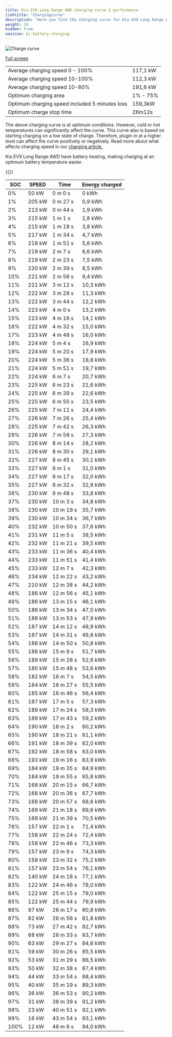 ```yaml
---
title: Kia EV9 Long Range AWD charging curve & performance
linktitle: "Chargingcurve"
description: "Here you find the charging curve for Kia EV9 Long Range AWD. "
weight: 10
hidden: true
navicon: bi-battery-charging
---
```

<!-- markdownlint-disable MD033 -->
<img src="../chargingcurve.svg" alt="Charge curve" class="img-fluid">

[Full screen](../chargingcurve.svg)


<table class="table table-striped">
<tbody>
<tr>
<td>Average charging speed 0 - 100% </td><td>117,1 kW</td>
</tr>
<tr>
<td>Average charging speed 10-100% </td><td>112,3 kW</td>
</tr>
<tr>
<td>Average charging speed 10-80% </td><td>191,6 kW</td>
</tr>
<tr>
<td>Optimum charging area</td><td>1% - 75%</td>
</tr>
<tr>
<td>Optimum charging speed included 5 minutes loss</td><td>159,3kW</td>
</tr>
<tr>
<td>Optimum charge stop time </td><td>26m12s</td>
</tr>
</tbody>
</table>


The above charging curve is at optimum conditions. However, cold or hot temperatures can significantly affect the curve. This curve also is based on starting charging on a low state of charge. Therefore, plugin in at a higher level can affect the curve positively or negatively. Read more about what affects charging speed in our [charging article.](../../../../../technology/battery/charging/) 


Kia EV9 Long Range AWD have battery heating, making charging at an optimum battery temperature easier. 


{{<evkxdisplayaddarticle />}}
<table class="table table-striped">
<thead>
<tr><th>SOC</th><th>SPEED</th><th>Time</th><th>Energy charged</th></tr>
</thead>
<tbody>
<tr>
<td>0%</td><td>50 kW</td><td> 0 m 0 s </td><td>0 kWh </td>
</tr>
<tr>
<td>1%</td><td>205 kW</td><td> 0 m 27 s </td><td>0,9 kWh </td>
</tr>
<tr>
<td>2%</td><td>213 kW</td><td> 0 m 44 s </td><td>1,9 kWh </td>
</tr>
<tr>
<td>3%</td><td>215 kW</td><td> 1 m 1 s </td><td>2,8 kWh </td>
</tr>
<tr>
<td>4%</td><td>215 kW</td><td> 1 m 18 s </td><td>3,8 kWh </td>
</tr>
<tr>
<td>5%</td><td>217 kW</td><td> 1 m 34 s </td><td>4,7 kWh </td>
</tr>
<tr>
<td>6%</td><td>218 kW</td><td> 1 m 51 s </td><td>5,6 kWh </td>
</tr>
<tr>
<td>7%</td><td>219 kW</td><td> 2 m 7 s </td><td>6,6 kWh </td>
</tr>
<tr>
<td>8%</td><td>219 kW</td><td> 2 m 23 s </td><td>7,5 kWh </td>
</tr>
<tr>
<td>9%</td><td>220 kW</td><td> 2 m 39 s </td><td>8,5 kWh </td>
</tr>
<tr>
<td>10%</td><td>221 kW</td><td> 2 m 56 s </td><td>9,4 kWh </td>
</tr>
<tr>
<td>11%</td><td>221 kW</td><td> 3 m 12 s </td><td>10,3 kWh </td>
</tr>
<tr>
<td>12%</td><td>222 kW</td><td> 3 m 28 s </td><td>11,3 kWh </td>
</tr>
<tr>
<td>13%</td><td>222 kW</td><td> 3 m 44 s </td><td>12,2 kWh </td>
</tr>
<tr>
<td>14%</td><td>223 kW</td><td> 4 m 0 s </td><td>13,2 kWh </td>
</tr>
<tr>
<td>15%</td><td>223 kW</td><td> 4 m 16 s </td><td>14,1 kWh </td>
</tr>
<tr>
<td>16%</td><td>222 kW</td><td> 4 m 32 s </td><td>15,0 kWh </td>
</tr>
<tr>
<td>17%</td><td>223 kW</td><td> 4 m 48 s </td><td>16,0 kWh </td>
</tr>
<tr>
<td>18%</td><td>224 kW</td><td> 5 m 4 s </td><td>16,9 kWh </td>
</tr>
<tr>
<td>19%</td><td>224 kW</td><td> 5 m 20 s </td><td>17,9 kWh </td>
</tr>
<tr>
<td>20%</td><td>224 kW</td><td> 5 m 36 s </td><td>18,8 kWh </td>
</tr>
<tr>
<td>21%</td><td>224 kW</td><td> 5 m 51 s </td><td>19,7 kWh </td>
</tr>
<tr>
<td>22%</td><td>224 kW</td><td> 6 m 7 s </td><td>20,7 kWh </td>
</tr>
<tr>
<td>23%</td><td>225 kW</td><td> 6 m 23 s </td><td>21,6 kWh </td>
</tr>
<tr>
<td>24%</td><td>225 kW</td><td> 6 m 39 s </td><td>22,6 kWh </td>
</tr>
<tr>
<td>25%</td><td>225 kW</td><td> 6 m 55 s </td><td>23,5 kWh </td>
</tr>
<tr>
<td>26%</td><td>225 kW</td><td> 7 m 11 s </td><td>24,4 kWh </td>
</tr>
<tr>
<td>27%</td><td>226 kW</td><td> 7 m 26 s </td><td>25,4 kWh </td>
</tr>
<tr>
<td>28%</td><td>225 kW</td><td> 7 m 42 s </td><td>26,3 kWh </td>
</tr>
<tr>
<td>29%</td><td>226 kW</td><td> 7 m 58 s </td><td>27,3 kWh </td>
</tr>
<tr>
<td>30%</td><td>226 kW</td><td> 8 m 14 s </td><td>28,2 kWh </td>
</tr>
<tr>
<td>31%</td><td>226 kW</td><td> 8 m 30 s </td><td>29,1 kWh </td>
</tr>
<tr>
<td>32%</td><td>227 kW</td><td> 8 m 45 s </td><td>30,1 kWh </td>
</tr>
<tr>
<td>33%</td><td>227 kW</td><td> 9 m 1 s </td><td>31,0 kWh </td>
</tr>
<tr>
<td>34%</td><td>227 kW</td><td> 9 m 17 s </td><td>32,0 kWh </td>
</tr>
<tr>
<td>35%</td><td>227 kW</td><td> 9 m 32 s </td><td>32,9 kWh </td>
</tr>
<tr>
<td>36%</td><td>230 kW</td><td> 9 m 48 s </td><td>33,8 kWh </td>
</tr>
<tr>
<td>37%</td><td>230 kW</td><td> 10 m 3 s </td><td>34,8 kWh </td>
</tr>
<tr>
<td>38%</td><td>230 kW</td><td> 10 m 19 s </td><td>35,7 kWh </td>
</tr>
<tr>
<td>39%</td><td>230 kW</td><td> 10 m 34 s </td><td>36,7 kWh </td>
</tr>
<tr>
<td>40%</td><td>232 kW</td><td> 10 m 50 s </td><td>37,6 kWh </td>
</tr>
<tr>
<td>41%</td><td>231 kW</td><td> 11 m 5 s </td><td>38,5 kWh </td>
</tr>
<tr>
<td>42%</td><td>232 kW</td><td> 11 m 21 s </td><td>39,5 kWh </td>
</tr>
<tr>
<td>43%</td><td>233 kW</td><td> 11 m 36 s </td><td>40,4 kWh </td>
</tr>
<tr>
<td>44%</td><td>233 kW</td><td> 11 m 51 s </td><td>41,4 kWh </td>
</tr>
<tr>
<td>45%</td><td>233 kW</td><td> 12 m 7 s </td><td>42,3 kWh </td>
</tr>
<tr>
<td>46%</td><td>234 kW</td><td> 12 m 22 s </td><td>43,2 kWh </td>
</tr>
<tr>
<td>47%</td><td>210 kW</td><td> 12 m 38 s </td><td>44,2 kWh </td>
</tr>
<tr>
<td>48%</td><td>186 kW</td><td> 12 m 56 s </td><td>45,1 kWh </td>
</tr>
<tr>
<td>49%</td><td>186 kW</td><td> 13 m 15 s </td><td>46,1 kWh </td>
</tr>
<tr>
<td>50%</td><td>186 kW</td><td> 13 m 34 s </td><td>47,0 kWh </td>
</tr>
<tr>
<td>51%</td><td>186 kW</td><td> 13 m 53 s </td><td>47,9 kWh </td>
</tr>
<tr>
<td>52%</td><td>187 kW</td><td> 14 m 12 s </td><td>48,9 kWh </td>
</tr>
<tr>
<td>53%</td><td>187 kW</td><td> 14 m 31 s </td><td>49,8 kWh </td>
</tr>
<tr>
<td>54%</td><td>188 kW</td><td> 14 m 50 s </td><td>50,8 kWh </td>
</tr>
<tr>
<td>55%</td><td>188 kW</td><td> 15 m 9 s </td><td>51,7 kWh </td>
</tr>
<tr>
<td>56%</td><td>189 kW</td><td> 15 m 28 s </td><td>52,6 kWh </td>
</tr>
<tr>
<td>57%</td><td>180 kW</td><td> 15 m 48 s </td><td>53,6 kWh </td>
</tr>
<tr>
<td>58%</td><td>182 kW</td><td> 16 m 7 s </td><td>54,5 kWh </td>
</tr>
<tr>
<td>59%</td><td>184 kW</td><td> 16 m 27 s </td><td>55,5 kWh </td>
</tr>
<tr>
<td>60%</td><td>185 kW</td><td> 16 m 46 s </td><td>56,4 kWh </td>
</tr>
<tr>
<td>61%</td><td>187 kW</td><td> 17 m 5 s </td><td>57,3 kWh </td>
</tr>
<tr>
<td>62%</td><td>189 kW</td><td> 17 m 24 s </td><td>58,3 kWh </td>
</tr>
<tr>
<td>63%</td><td>189 kW</td><td> 17 m 43 s </td><td>59,2 kWh </td>
</tr>
<tr>
<td>64%</td><td>190 kW</td><td> 18 m 2 s </td><td>60,2 kWh </td>
</tr>
<tr>
<td>65%</td><td>190 kW</td><td> 18 m 21 s </td><td>61,1 kWh </td>
</tr>
<tr>
<td>66%</td><td>191 kW</td><td> 18 m 39 s </td><td>62,0 kWh </td>
</tr>
<tr>
<td>67%</td><td>192 kW</td><td> 18 m 58 s </td><td>63,0 kWh </td>
</tr>
<tr>
<td>68%</td><td>193 kW</td><td> 19 m 16 s </td><td>63,9 kWh </td>
</tr>
<tr>
<td>69%</td><td>184 kW</td><td> 19 m 35 s </td><td>64,9 kWh </td>
</tr>
<tr>
<td>70%</td><td>184 kW</td><td> 19 m 55 s </td><td>65,8 kWh </td>
</tr>
<tr>
<td>71%</td><td>168 kW</td><td> 20 m 15 s </td><td>66,7 kWh </td>
</tr>
<tr>
<td>72%</td><td>168 kW</td><td> 20 m 36 s </td><td>67,7 kWh </td>
</tr>
<tr>
<td>73%</td><td>168 kW</td><td> 20 m 57 s </td><td>68,6 kWh </td>
</tr>
<tr>
<td>74%</td><td>169 kW</td><td> 21 m 18 s </td><td>69,6 kWh </td>
</tr>
<tr>
<td>75%</td><td>169 kW</td><td> 21 m 39 s </td><td>70,5 kWh </td>
</tr>
<tr>
<td>76%</td><td>157 kW</td><td> 22 m 1 s </td><td>71,4 kWh </td>
</tr>
<tr>
<td>77%</td><td>158 kW</td><td> 22 m 24 s </td><td>72,4 kWh </td>
</tr>
<tr>
<td>78%</td><td>158 kW</td><td> 22 m 46 s </td><td>73,3 kWh </td>
</tr>
<tr>
<td>79%</td><td>157 kW</td><td> 23 m 9 s </td><td>74,3 kWh </td>
</tr>
<tr>
<td>80%</td><td>158 kW</td><td> 23 m 32 s </td><td>75,2 kWh </td>
</tr>
<tr>
<td>81%</td><td>157 kW</td><td> 23 m 54 s </td><td>76,1 kWh </td>
</tr>
<tr>
<td>82%</td><td>140 kW</td><td> 24 m 18 s </td><td>77,1 kWh </td>
</tr>
<tr>
<td>83%</td><td>122 kW</td><td> 24 m 46 s </td><td>78,0 kWh </td>
</tr>
<tr>
<td>84%</td><td>122 kW</td><td> 25 m 15 s </td><td>79,0 kWh </td>
</tr>
<tr>
<td>85%</td><td>122 kW</td><td> 25 m 44 s </td><td>79,9 kWh </td>
</tr>
<tr>
<td>86%</td><td>97 kW</td><td> 26 m 17 s </td><td>80,8 kWh </td>
</tr>
<tr>
<td>87%</td><td>82 kW</td><td> 26 m 56 s </td><td>81,8 kWh </td>
</tr>
<tr>
<td>88%</td><td>73 kW</td><td> 27 m 42 s </td><td>82,7 kWh </td>
</tr>
<tr>
<td>89%</td><td>68 kW</td><td> 28 m 33 s </td><td>83,7 kWh </td>
</tr>
<tr>
<td>90%</td><td>63 kW</td><td> 29 m 27 s </td><td>84,6 kWh </td>
</tr>
<tr>
<td>91%</td><td>59 kW</td><td> 30 m 26 s </td><td>85,5 kWh </td>
</tr>
<tr>
<td>92%</td><td>53 kW</td><td> 31 m 29 s </td><td>86,5 kWh </td>
</tr>
<tr>
<td>93%</td><td>50 kW</td><td> 32 m 38 s </td><td>87,4 kWh </td>
</tr>
<tr>
<td>94%</td><td>44 kW</td><td> 33 m 54 s </td><td>88,4 kWh </td>
</tr>
<tr>
<td>95%</td><td>40 kW</td><td> 35 m 19 s </td><td>89,3 kWh </td>
</tr>
<tr>
<td>96%</td><td>36 kW</td><td> 36 m 53 s </td><td>90,2 kWh </td>
</tr>
<tr>
<td>97%</td><td>31 kW</td><td> 38 m 39 s </td><td>91,2 kWh </td>
</tr>
<tr>
<td>98%</td><td>23 kW</td><td> 40 m 51 s </td><td>92,1 kWh </td>
</tr>
<tr>
<td>99%</td><td>16 kW</td><td> 43 m 54 s </td><td>93,1 kWh </td>
</tr>
<tr>
<td>100%</td><td>12 kW</td><td> 48 m 8 s </td><td>94,0 kWh </td>
</tr>
</tbody>
</table>

